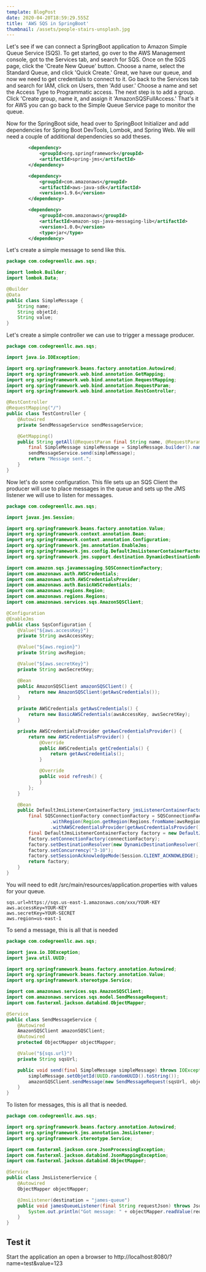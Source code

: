 ```yaml
---
template: BlogPost
date: 2020-04-20T18:59:29.555Z
title: 'AWS SQS in SpringBoot'
thumbnail: /assets/people-stairs-unsplash.jpg
---
```


Let's see if we can connect a SpringBoot application to Amazon Simple Queue Service (SQS). To get started, go over to the AWS Management console, got to the Services tab, and search for SQS. Once on the SQS page, click the 'Create New Queue' button. Choose a name, select the Standard Queue, and click 'Quick Create.' Great, we have our queue, and now we need to get credentials to connect to it. Go back to the Services tab and search for IAM, click on Users, then 'Add user.' Choose a name and set the Access Type to Programmatic access. The next step is to add a group. Click 'Create group, name it, and assign it 'AmazonSQSFullAccess.' That's it for AWS you can go back to the Simple Queue Service page to monitor the queue.

Now for the SpringBoot side, head over to SpringBoot Initializer and add dependencies for Spring Boot DevTools, Lombok, and Spring Web. We will need a couple of additional dependencies so add theses.

```XML
		<dependency>
			<groupId>org.springframework</groupId>
			<artifactId>spring-jms</artifactId>
		</dependency>

		<dependency>
			<groupId>com.amazonaws</groupId>
			<artifactId>aws-java-sdk</artifactId>
			<version>1.9.6</version>
		</dependency>

		<dependency>
			<groupId>com.amazonaws</groupId>
			<artifactId>amazon-sqs-java-messaging-lib</artifactId>
			<version>1.0.0</version>
			<type>jar</type>
		</dependency>
```

Let's create a simple message to send like this.

```java
package com.codegreenllc.aws.sqs;

import lombok.Builder;
import lombok.Data;

@Builder
@Data
public class SimpleMessage {
	String name;
	String objetId;
	String value;
}
```

Let's create a simple controller we can use to trigger a message producer.

```java
package com.codegreenllc.aws.sqs;

import java.io.IOException;

import org.springframework.beans.factory.annotation.Autowired;
import org.springframework.web.bind.annotation.GetMapping;
import org.springframework.web.bind.annotation.RequestMapping;
import org.springframework.web.bind.annotation.RequestParam;
import org.springframework.web.bind.annotation.RestController;

@RestController
@RequestMapping("/")
public class TestController {
	@Autowired
	private SendMessageService sendMessageService;

	@GetMapping()
	public String getAll(@RequestParam final String name, @RequestParam final String value) throws IOException {
		final SimpleMessage simpleMessage = SimpleMessage.builder().name(name).value(value).build();
		sendMessageService.send(simpleMessage);
		return "Message sent.";
	}
}
```

Now let's do some configuration. This file sets up an SQS Client the producer will use to place messages in the queue and sets up the JMS listener we will use to listen for messages.

```java
package com.codegreenllc.aws.sqs;

import javax.jms.Session;

import org.springframework.beans.factory.annotation.Value;
import org.springframework.context.annotation.Bean;
import org.springframework.context.annotation.Configuration;
import org.springframework.jms.annotation.EnableJms;
import org.springframework.jms.config.DefaultJmsListenerContainerFactory;
import org.springframework.jms.support.destination.DynamicDestinationResolver;

import com.amazon.sqs.javamessaging.SQSConnectionFactory;
import com.amazonaws.auth.AWSCredentials;
import com.amazonaws.auth.AWSCredentialsProvider;
import com.amazonaws.auth.BasicAWSCredentials;
import com.amazonaws.regions.Region;
import com.amazonaws.regions.Regions;
import com.amazonaws.services.sqs.AmazonSQSClient;

@Configuration
@EnableJms
public class SqsConfiguration {
	@Value("${aws.accessKey}")
	private String awsAccessKey;

	@Value("${aws.region}")
	private String awsRegion;

	@Value("${aws.secretKey}")
	private String awsSecretKey;

	@Bean
	public AmazonSQSClient amazonSQSClient() {
		return new AmazonSQSClient(getAwsCredentials());
	}

	private AWSCredentials getAwsCredentials() {
		return new BasicAWSCredentials(awsAccessKey, awsSecretKey);
	}

	private AWSCredentialsProvider getAwsCredentialsProvider() {
		return new AWSCredentialsProvider() {
			@Override
			public AWSCredentials getCredentials() {
				return getAwsCredentials();
			}

			@Override
			public void refresh() {
			}
		};
	}

	@Bean
	public DefaultJmsListenerContainerFactory jmsListenerContainerFactory() {
		final SQSConnectionFactory connectionFactory = SQSConnectionFactory.builder()
				.withRegion(Region.getRegion(Regions.fromName(awsRegion)))
				.withAWSCredentialsProvider(getAwsCredentialsProvider()).build();
		final DefaultJmsListenerContainerFactory factory = new DefaultJmsListenerContainerFactory();
		factory.setConnectionFactory(connectionFactory);
		factory.setDestinationResolver(new DynamicDestinationResolver());
		factory.setConcurrency("3-10");
		factory.setSessionAcknowledgeMode(Session.CLIENT_ACKNOWLEDGE);
		return factory;
	}
}

```

You will need to edit /src/main/resources/application.properties with values for your queue.

```properties
sqs.url=https://sqs.us-east-1.amazonaws.com/xxx/YOUR-KEY
aws.accessKey=YOUR-KEY
aws.secretKey=YOUR-SECRET
aws.region=us-east-1
```

To send a message, this is all that is needed

```java
package com.codegreenllc.aws.sqs;

import java.io.IOException;
import java.util.UUID;

import org.springframework.beans.factory.annotation.Autowired;
import org.springframework.beans.factory.annotation.Value;
import org.springframework.stereotype.Service;

import com.amazonaws.services.sqs.AmazonSQSClient;
import com.amazonaws.services.sqs.model.SendMessageRequest;
import com.fasterxml.jackson.databind.ObjectMapper;

@Service
public class SendMessageService {
	@Autowired
	AmazonSQSClient amazonSQSClient;
	@Autowired
	protected ObjectMapper objectMapper;

	@Value("${sqs.url}")
	private String sqsUrl;

	public void send(final SimpleMessage simpleMessage) throws IOException {
		simpleMessage.setObjetId(UUID.randomUUID().toString());
		amazonSQSClient.sendMessage(new SendMessageRequest(sqsUrl, objectMapper.writeValueAsString(simpleMessage)));
	}
}
```

To listen for messages, this is all that is needed.

```java
package com.codegreenllc.aws.sqs;

import org.springframework.beans.factory.annotation.Autowired;
import org.springframework.jms.annotation.JmsListener;
import org.springframework.stereotype.Service;

import com.fasterxml.jackson.core.JsonProcessingException;
import com.fasterxml.jackson.databind.JsonMappingException;
import com.fasterxml.jackson.databind.ObjectMapper;

@Service
public class JmsListenerService {
	@Autowired
	ObjectMapper objectMapper;

	@JmsListener(destination = "james-queue")
	public void jamesQueueListener(final String requestJson) throws JsonMappingException, JsonProcessingException {
		System.out.println("Got message: " + objectMapper.readValue(requestJson, SimpleMessage.class));
	}
}
```

## Test it

Start the application an open a browser to http://localhost:8080/?name=test&value=123
